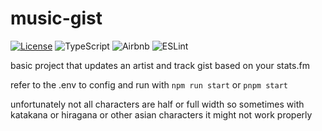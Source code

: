 # music-gist

[![License](https://img.shields.io/github/license/ari-party/nomi?style=for-the-badge)](./LICENSE)
![TypeScript](https://img.shields.io/badge/typescript-%23007ACC.svg?style=for-the-badge&logo=typescript&logoColor=white)
![Airbnb](https://img.shields.io/badge/Airbnb-%23ff5a5f.svg?style=for-the-badge&logo=Airbnb&logoColor=white)
![ESLint](https://img.shields.io/badge/ESLint-4B3263?style=for-the-badge&logo=eslint&logoColor=white)

basic project that updates an artist and track gist based on your stats.fm

refer to the .env to config and run with `npm run start` or `pnpm start`

unfortunately not all characters are half or full width so sometimes with katakana or hiragana or other asian characters it might not work properly
